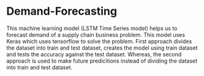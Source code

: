 # Demand-Forecasting
This machine learning model (LSTM Time Series model) helps us to forecast demand of a supply chain business problem. This model uses Keras which uses tensorflow to solve the problem. 
First approach divides the dataset into train and test dataset, creates the model using train dataset and tests the accuracy against the test dataset. Whereas, the second approach is used to make future predicitions instead of dividing the dataset into train and test dataset.
